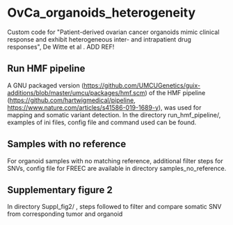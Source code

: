 # OvCa_organoids_heterogeneity
Custom code for "Patient-derived ovarian cancer organoids mimic clinical response and exhibit heterogeneous inter- and intrapatient drug responses", De Witte et al . ADD REF! 

## Run HMF pipeline
A GNU packaged version (https://github.com/UMCUGenetics/guix-additions/blob/master/umcu/packages/hmf.scm) of the HMF pipeline (https://github.com/hartwigmedical/pipeline, https://www.nature.com/articles/s41586-019-1689-y), was used for mapping and somatic variant detection. In the directory run_hmf_pipeline/, examples of ini files, config file and command used can be found.

## Samples with no reference
For organoid samples with no matching reference, additional filter steps for SNVs, config file for FREEC are available in directory samples_no_reference.

## Supplementary figure 2
In directory Suppl_fig2/ , steps followed to filter and compare somatic SNV from corresponding tumor and organoid

